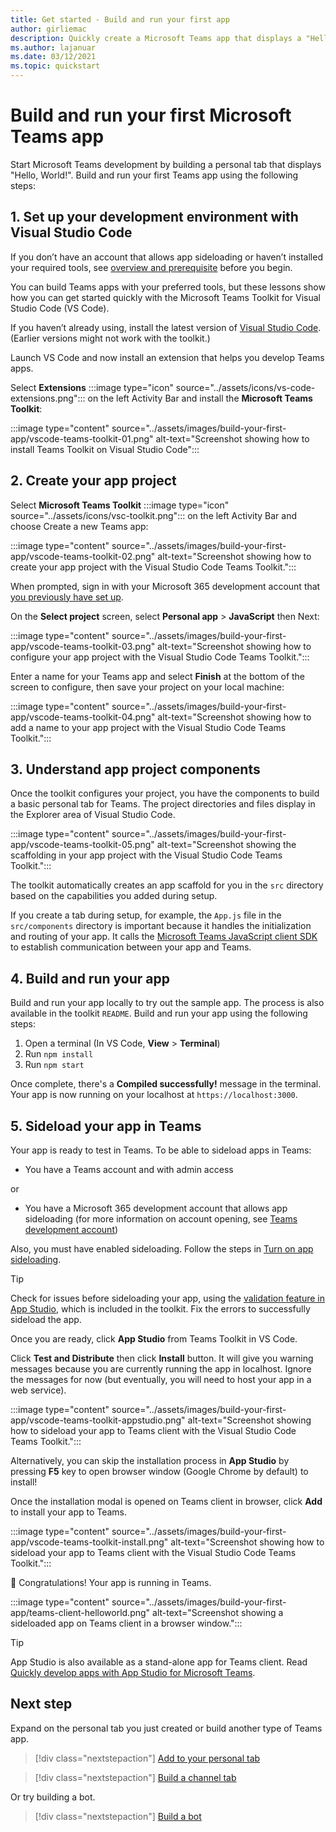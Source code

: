 ```yaml
---
title: Get started - Build and run your first app
author: girliemac
description: Quickly create a Microsoft Teams app that displays a "Hello, World!" message using the Microsoft Teams Toolkit.
ms.author: lajanuar
ms.date: 03/12/2021
ms.topic: quickstart
---
```

# Build and run your first Microsoft Teams app

Start Microsoft Teams development by building a personal tab that displays "Hello, World!".
Build and run your first Teams app using the following steps:

## 1. Set up your development environment with Visual Studio Code

If you don’t have an account that allows app sideloading or haven’t installed your required tools, see [overview and prerequisite](../build-your-first-app/build-first-app-overview.md) before you begin.  

You can build Teams apps with your preferred tools, but these lessons show how you can get started quickly with the Microsoft Teams Toolkit for Visual Studio Code (VS Code).  

If you haven’t already using, install the latest version of [Visual Studio Code](https://code.visualstudio.com/download). (Earlier versions might not work with the toolkit.) 

Launch VS Code and now install an extension that helps you develop Teams apps.  

Select **Extensions** :::image type="icon" source="../assets/icons/vs-code-extensions.png"::: on the left Activity Bar and install the **Microsoft Teams Toolkit**: 

:::image type="content" source="../assets/images/build-your-first-app/vscode-teams-toolkit-01.png" alt-text="Screenshot showing how to install Teams Toolkit on Visual Studio Code":::


## 2. Create your app project

Select **Microsoft Teams Toolkit** :::image type="icon" source="../assets/icons/vsc-toolkit.png"::: on the left Activity Bar and choose Create a new Teams app: 

:::image type="content" source="../assets/images/build-your-first-app/vscode-teams-toolkit-02.png" alt-text="Screenshot showing how to create your app project with the Visual Studio Code Teams Toolkit.":::

When prompted, sign in with your Microsoft 365 development account that [you previously have set up](../build-your-first-app/build-first-app-overview.md#set-up-your-development-account). 

On the **Select project** screen, select **Personal app** > **JavaScript** then Next: 

:::image type="content" source="../assets/images/build-your-first-app/vscode-teams-toolkit-03.png" alt-text="Screenshot showing how to configure your app project with the Visual Studio Code Teams Toolkit.":::

Enter a name for your Teams app and select **Finish** at the bottom of the screen to configure, then save your project on your local machine: 

:::image type="content" source="../assets/images/build-your-first-app/vscode-teams-toolkit-04.png" alt-text="Screenshot showing how to add a name to your app project with the Visual Studio Code Teams Toolkit.":::

## 3. Understand app project components

Once the toolkit configures your project, you have the components to build a basic personal tab for Teams. The project directories and files display in the Explorer area of Visual Studio Code. 

:::image type="content" source="../assets/images/build-your-first-app/vscode-teams-toolkit-05.png" alt-text="Screenshot showing the scaffolding in your app project with the Visual Studio Code Teams Toolkit.":::

The toolkit automatically creates an app scaffold for you in the `src` directory based on the capabilities you added during setup. 

If you create a tab during setup, for example, the `App.js` file in the `src/components` directory is important because it handles the initialization and routing of your app. It calls the [Microsoft Teams JavaScript client SDK](../tabs/how-to/using-teams-client-sdk.md) to establish communication between your app and Teams. 

## 4. Build and run your app

Build and run your app locally to try out the sample app. The process is also available in the toolkit `README`. Build and run your app using the following steps: 

1. Open a terminal (In VS Code, **View** > **Terminal**)  
1. Run `npm install`
1. Run `npm start`

Once complete, there's a **Compiled successfully!** message in the terminal. Your app is now running on your localhost at `https://localhost:3000`. 


## 5. Sideload your app in Teams

Your app is ready to test in Teams. To be able to sideload apps in Teams: 

* You have a Teams account and with admin access 

or

* You have a Microsoft 365 development account that allows app sideloading (for more information on account opening, see [Teams development account](../build-first-app-overview.md#set-up-your-development-account)) 

Also, you must have enabled sideloading. Follow the steps in [Turn on app sideloading](../concepts/build-and-test/prepare-your-o365-tenant.md#enable-custom-teams-apps-and-turn-on-custom-app-uploading). 

> [!TIP]
> Check for issues before sideloading your app, using the [validation feature in App Studio](../concepts/deploy-and-publish/appsource/prepare/submission-checklist.md#teams-app-validation-tool), which is included in the toolkit. Fix the errors to successfully sideload the app.

Once you are ready, click **App Studio** from Teams Toolkit in VS Code.  

Click **Test and Distribute** then click **Install** button. It will give you warning messages because you are currently running the app in localhost. Ignore the messages for now (but eventually, you will need to host your app in a web service).  

:::image type="content" source="../assets/images/build-your-first-app/vscode-teams-toolkit-appstudio.png" alt-text="Screenshot showing how to sideload your app to Teams client with the Visual Studio Code Teams Toolkit.":::

Alternatively, you can skip the installation process in **App Studio** by pressing **F5** key to open browser window (Google Chrome by default) to install! 

Once the installation modal is opened on Teams client in browser, click **Add** to install your app to Teams. 

:::image type="content" source="../assets/images/build-your-first-app/vscode-teams-toolkit-install.png" alt-text="Screenshot showing how to sideload your app to Teams client with the Visual Studio Code Teams Toolkit.":::

🎉 Congratulations! Your app is running in Teams.

:::image type="content" source="../assets/images/build-your-first-app/teams-client-helloworld.png" alt-text="Screenshot showing a sideloaded app on Teams client in a browser window.":::

> [!TIP]
> App Studio is also available as a stand-alone app for Teams client. Read [Quickly develop apps with App Studio for Microsoft Teams](../concepts/build-and-test/app-studio-overview.md). 

## Next step

Expand on the personal tab you just created or build another type of Teams app.

> [!div class="nextstepaction"]
> [Add to your personal tab](../build-your-first-app/build-personal-tab.md)

> [!div class="nextstepaction"]
> [Build a channel tab](../build-your-first-app/build-channel-tab.md)

Or try building a bot. 

> [!div class="nextstepaction"]
> [Build a bot](../build-your-first-app/build-bot.md)
